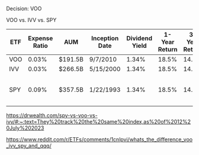Decision: VOO


VOO vs. IVV vs. SPY


| ETF | Expense Ratio |  AUM | Inception Date | Dividend Yield | 1-Year Return | 3-Year Return | 5-Year Return | 10-Year Return | Average Volume | Average Spread | Fund Manager |
| --- | --- | --- | --- | --- | --- | --- | --- | --- | --- | --- | --- |
| VOO | 0.03% | $191.5B | 9/7/2010 | 1.34% | 18.5% | 14.5% | 15.5% | 13.5% | 3.5M | 0.01% | Vanguard |
| IVV | 0.03% | $266.5B | 5/15/2000 | 1.34% | 18.5% | 14.5% | 15.5% | 13.5% | 3.5M | 0.01% | BlackRock |
| SPY | 0.09% | $357.5B | 1/22/1993 | 1.34% | 18.5% | 14.5% | 15.5% | 13.5% |   70M | 0.01% | State Street Global Advisors |


https://drwealth.com/spy-vs-voo-vs-ivv/#:~:text=They%20track%20the%20same%20index,as%20of%2012%20July%202023

https://www.reddit.com/r/ETFs/comments/1cnlpvi/whats_the_difference_voo_ivv_spy_and_qqq/

